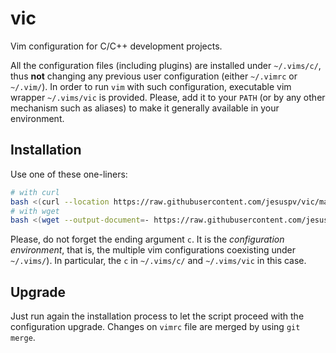 # vic

Vim configuration for C/C++ development projects.

All the configuration files (including plugins) are installed under
`~/.vims/c/`, thus **not** changing any previous user configuration (either
`~/.vimrc` or `~/.vim/`).  In order to run `vim` with such configuration,
executable vim wrapper `~/.vims/vic` is provided.  Please, add it to your
`PATH` (or by any other mechanism such as aliases) to make it generally
available in your environment.

## Installation

Use one of these one-liners:

```bash
# with curl
bash <(curl --location https://raw.githubusercontent.com/jesuspv/vic/master/install.sh) c
# with wget
bash <(wget --output-document=- https://raw.githubusercontent.com/jesuspv/vic/master/install.sh) c
```

Please, do not forget the ending argument `c`. It is the *configuration
environment*, that is, the multiple vim configurations coexisting under
`~/.vims/`). In particular, the `c` in `~/.vims/c/` and `~/.vims/vic` in this
case.

## Upgrade

Just run again the installation process to let the script proceed with
the configuration upgrade. Changes on `vimrc` file are merged by using `git
merge`.
